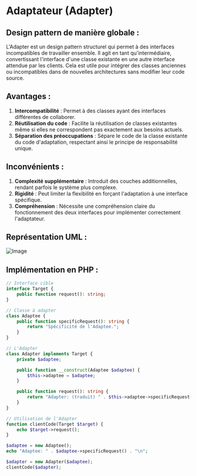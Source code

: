 # Adaptateur (Adapter)

## Design pattern de manière globale :
L'Adapter est un design pattern structurel qui permet à des interfaces incompatibles de travailler ensemble. Il agit en tant qu'intermédiaire, convertissant l'interface d'une classe existante en une autre interface attendue par les clients. Cela est utile pour intégrer des classes anciennes ou incompatibles dans de nouvelles architectures sans modifier leur code source.

## Avantages :
1. **Intercompatibilité** : Permet à des classes ayant des interfaces différentes de collaborer.
2. **Réutilisation du code** : Facilite la réutilisation de classes existantes même si elles ne correspondent pas exactement aux besoins actuels.
3. **Séparation des préoccupations** : Sépare le code de la classe existante du code d'adaptation, respectant ainsi le principe de responsabilité unique.

## Inconvénients :
1. **Complexité supplémentaire** : Introduit des couches additionnelles, rendant parfois le système plus complexe.
2. **Rigidité** : Peut limiter la flexibilité en forçant l'adaptation à une interface spécifique.
3. **Compréhension** : Nécessite une compréhension claire du fonctionnement des deux interfaces pour implémenter correctement l'adaptateur.

## Représentation UML :
![Image](https://media.discordapp.net/attachments/884824217110061117/1195348096331288596/image.png)
## Implémentation en PHP :
```php
// Interface cible
interface Target {
    public function request(): string;
}

// Classe à adapter
class Adaptee {
    public function specificRequest(): string {
        return "Spécificité de l'Adaptee.";
    }
}

// L'Adapter
class Adapter implements Target {
    private $adaptee;

    public function __construct(Adaptee $adaptee) {
        $this->adaptee = $adaptee;
    }

    public function request(): string {
        return "Adapter: (traduit) " . $this->adaptee->specificRequest();
    }
}

// Utilisation de l'Adapter
function clientCode(Target $target) {
    echo $target->request();
}

$adaptee = new Adaptee();
echo "Adaptee: " . $adaptee->specificRequest() . "\n";

$adapter = new Adapter($adaptee);
clientCode($adapter);
```


